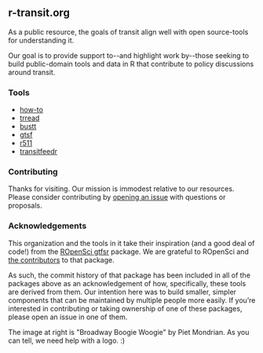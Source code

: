 ## r-transit.org

As a public resource, the goals of transit align well with open source-tools for understanding it. 

Our goal is to provide support to--and highlight work by--those seeking to build public-domain tools and data in R that contribute to policy discussions around transit.  

### Tools

- [how-to](https://howto.r-transit.org)  
- [trread](https://github.com/r-transit/trread)  
- [bustt](https://github.com/r-transit/bustt)  
- [gtsf](https://github.com/r-transit/gtsf)  
- [r511](https://github.com/r-transit/r511)  
- [transitfeedr](https://github.com/r-transit/transitfeedr)  

### Contributing

Thanks for visiting. Our mission is immodest relative to our resources. Please consider contributing by [opening an issue](https://github.com/r-transit/r-transit.org/issues) with questions or proposals. 

### Acknowledgements

This organization and the tools in it take their inspiration (and a good deal of code!) from the [ROpenSci gtfsr](https://github.com/ropensci/gtfsr) package. We are grateful to ROpenSci and [the contributors](https://github.com/ropensci/gtfsr/graphs/contributors) to that package. 

As such, the commit history of that package has been included in all of the packages above as an acknowledgement of how, specifically, these tools are derived from them. Our intention here was to build smaller, simpler components that can be maintained by multiple people more easily. If you’re interested in contributing or taking ownership of one of these packages, please open an issue in one of them. 

The image at right is "Broadway Boogie Woogie" by Piet Mondrian. As you can tell, we need help with a logo. :)
